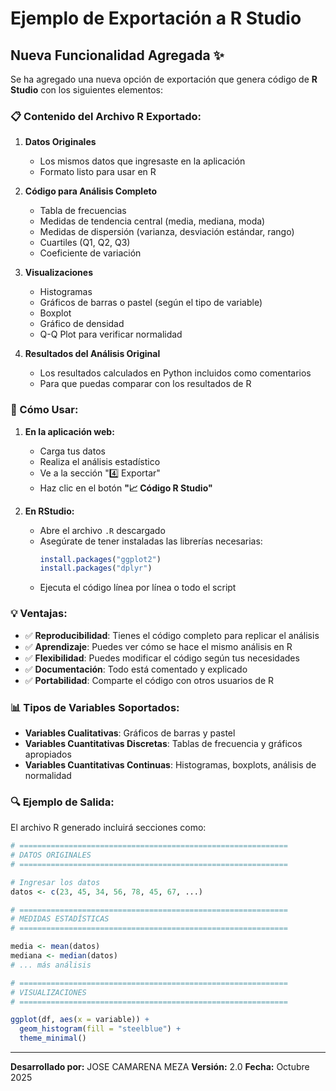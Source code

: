 # Ejemplo de Exportación a R Studio

## Nueva Funcionalidad Agregada ✨

Se ha agregado una nueva opción de exportación que genera código de **R Studio** con los siguientes elementos:

### 📋 Contenido del Archivo R Exportado:

1. **Datos Originales**
   - Los mismos datos que ingresaste en la aplicación
   - Formato listo para usar en R

2. **Código para Análisis Completo**
   - Tabla de frecuencias
   - Medidas de tendencia central (media, mediana, moda)
   - Medidas de dispersión (varianza, desviación estándar, rango)
   - Cuartiles (Q1, Q2, Q3)
   - Coeficiente de variación

3. **Visualizaciones**
   - Histogramas
   - Gráficos de barras o pastel (según el tipo de variable)
   - Boxplot
   - Gráfico de densidad
   - Q-Q Plot para verificar normalidad

4. **Resultados del Análisis Original**
   - Los resultados calculados en Python incluidos como comentarios
   - Para que puedas comparar con los resultados de R

### 🎯 Cómo Usar:

1. **En la aplicación web:**
   - Carga tus datos
   - Realiza el análisis estadístico
   - Ve a la sección "4️⃣ Exportar"
   - Haz clic en el botón **"📈 Código R Studio"**

2. **En RStudio:**
   - Abre el archivo `.R` descargado
   - Asegúrate de tener instaladas las librerías necesarias:
     ```r
     install.packages("ggplot2")
     install.packages("dplyr")
     ```
   - Ejecuta el código línea por línea o todo el script

### 💡 Ventajas:

- ✅ **Reproducibilidad**: Tienes el código completo para replicar el análisis
- ✅ **Aprendizaje**: Puedes ver cómo se hace el mismo análisis en R
- ✅ **Flexibilidad**: Puedes modificar el código según tus necesidades
- ✅ **Documentación**: Todo está comentado y explicado
- ✅ **Portabilidad**: Comparte el código con otros usuarios de R

### 📊 Tipos de Variables Soportados:

- **Variables Cualitativas**: Gráficos de barras y pastel
- **Variables Cuantitativas Discretas**: Tablas de frecuencia y gráficos apropiados
- **Variables Cuantitativas Continuas**: Histogramas, boxplots, análisis de normalidad

### 🔍 Ejemplo de Salida:

El archivo R generado incluirá secciones como:

```r
# ============================================================
# DATOS ORIGINALES
# ============================================================

# Ingresar los datos
datos <- c(23, 45, 34, 56, 78, 45, 67, ...)

# ============================================================
# MEDIDAS ESTADÍSTICAS
# ============================================================

media <- mean(datos)
mediana <- median(datos)
# ... más análisis

# ============================================================
# VISUALIZACIONES
# ============================================================

ggplot(df, aes(x = variable)) +
  geom_histogram(fill = "steelblue") +
  theme_minimal()
```

---

**Desarrollado por:** JOSE CAMARENA MEZA
**Versión:** 2.0
**Fecha:** Octubre 2025
